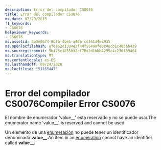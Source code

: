 ```yaml
---
description: Error del compilador CS0076
title: Error del compilador CS0076
ms.date: 07/20/2015
f1_keywords:
- CS0076
helpviewer_keywords:
- CS0076
ms.assetid: 8b3e8674-8bfb-4be5-a466-cdf6134e3935
ms.openlocfilehash: efee62d1384e3f44f964a0fe0c48cb1c48bab439
ms.sourcegitcommit: 5b475c1855b32cf78d2d1bbb4295e4c236f39464
ms.translationtype: MT
ms.contentlocale: es-ES
ms.lasthandoff: 09/24/2020
ms.locfileid: "91165447"
---
```

# <a name="compiler-error-cs0076"></a><span data-ttu-id="8cc45-103">Error del compilador CS0076</span><span class="sxs-lookup"><span data-stu-id="8cc45-103">Compiler Error CS0076</span></span>

<span data-ttu-id="8cc45-104">El nombre de enumerador 'value__' está reservado y no se puede usar.</span><span class="sxs-lookup"><span data-stu-id="8cc45-104">The enumerator name 'value__' is reserved and cannot be used</span></span>  
  
 <span data-ttu-id="8cc45-105">Un elemento de una [enumeración](../language-reference/builtin-types/enum.md) no puede tener un identificador denominado **value__**.</span><span class="sxs-lookup"><span data-stu-id="8cc45-105">An item in an [enumeration](../language-reference/builtin-types/enum.md) cannot have an identifier called **value__**.</span></span>
